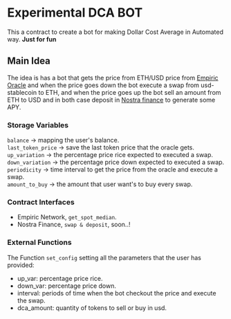 # Experimental DCA BOT

This a contract to create a bot for making Dollar Cost Average in Automated way. **Just for fun**  

## Main Idea

The idea is has a bot that gets the price from ETH/USD price from [Empiric Oracle](https://empiric.network/) and when the price goes down the bot execute a swap from usd-stablecoin to ETH, and when the price goes up the bot sell an amount from ETH to USD and in both case deposit in [Nostra finance](https://nostra.finance/) to generate some APY.

### Storage Variables

``balance`` -> mapping the user's balance.  
``last_token_price`` -> save the last token price that the oracle gets.  
``up_variation`` -> the percentage price rice expected to executed a swap.  
``down_variation`` -> the percentage price down expected to executed a swap.
``periodicity`` -> time interval to get the price from the oracle and execute a swap.  
``amount_to_buy`` -> the amount that user want's to buy every swap.

### Contract Interfaces

- Empiric Network, ``get_spot_median``.  
- Nostra Finance, ``swap & deposit``, soon..!

### External Functions

The Function `set_config` setting all the parameters that the user has provided:  

- up_var: percentage price rice.
- down_var: percentage price down.
- interval: periods of time when the bot checkout the price and execute the swap.
- dca_amount: quantity of tokens to sell or buy in usd.
